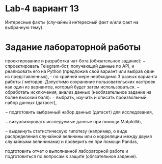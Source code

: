 # Lab-4 вариант 13
Интересные факты (случайный интересный факт и/или факт на выбранную тему).

# Задание лабораторной работы

проектирование и разработка чат-бота (обязательное задание):
         − спроектировать Telegram-бот, получающий данные по API, и реализовать его на Python (предложив свой вариант или выбрав один из представленных), 
         - по крайней мере необходимо 3 разных варианта работы / методов. Допустимо сохранение пользовательских настроек как один из вариантов, который будет затем использоваться.
          − обработать исключения,
анализ данных (необязательное задание на более высокий балл):
− выбрать, изучить и описать произвольный набор данных (датасет),

− подготовить выбранный набор данных (датасет) для исследования,

− визуализировать исследуемые данные при помощи Matplotlib,

− выдвинуть статистическую гипотезу (например, о виде распределения случайной величины или о корреляции между двумя случайными величинами) и проверить ее при помощи Pandas,

подготовить отчет о выполненной лабораторной работе и подготовиться по вопросам к защите (обязательное задание).
